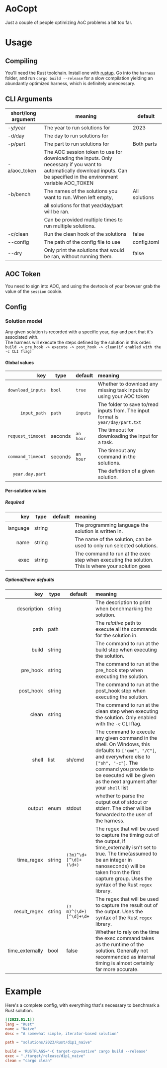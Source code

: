 # AoCopt

Just a couple of people optimizing AoC problems a bit too far.

# Usage

## Compiling

You'll need the Rust toolchain. Install one with [rustup](https://rustup.rs).
Go into the `harness` folder, and run `cargo build --release` for a slow compilation yielding an abundantly optimized harness, which is definitely unnecessary.

## CLI Arguments

| short/long argument | meaning                                                                                                                                                                      | default       |
| ------------------- | ---------------------------------------------------------------------------------------------------------------------------------------------------------------------------- | ------------- |
| -y/year             | The year to run solutions for                                                                                                                                                | 2023          |
| -d/day              | The day to run solutions for                                                                                                                                                 |               |
| -p/part             | The part to run solutions for                                                                                                                                                | Both parts    |
| -a/aoc_token        | The AOC session token to use for downloading the inputs. Only necessary if you want to automatically download inputs. Can be specified in the environment variable AOC_TOKEN |               |
| -b/bench            | The names of the solutions you want to run. When left empty,                                                                                                                 | All solutions |
|                     | all solutions for that year/day/part will be ran.                                                                                                                            |               |
|                     | Can be provided multiple times to run multiple solutions.                                                                                                                    |               |
| -c/clean            | Run the clean hook of the solutions                                                                                                                                          | false         |
| --config            | The path of the config file to use                                                                                                                                           | config.toml   |
| --dry               | Only print the solutions that would be ran, without running them.                                                                                                            | false         |

## AOC Token

You need to sign into AOC, and using the devtools of your browser grab the value of the `session` cookie.

## Config

### Solution model

Any given solution is recorded with a specific year, day and part that it's associated with.\
The harness will execute the steps defined by the solution in this order:\
`build -> pre_hook -> execute -> post_hook -> clean(if enabled with the -c CLI flag)`

#### Global values

|               key | type    | default   | meaning                                                                         |
| ----------------: | ------- | --------- | :------------------------------------------------------------------------------ |
| `download_inputs` | `bool`  | `true`    | Whether to download any missing task inputs by using your AOC token             |
|      `input_path` | `path`  | `inputs`  | The folder to save to/read inputs from. The input format is `year/day/part.txt` |
| `request_timeout` | seconds | `an hour` | The timeout for downloading the input for a task.                               |
| `command_timeout` | seconds | `an hour` | The timeout any command in the solutions.                                       |
|   `year.day.part` |         |           | The definition of a given solution.                                             |

#### Per-solution values

##### Required

|      key | type   | default | meaning                                                                                           |
| -------: | ------ | ------- | :------------------------------------------------------------------------------------------------ |
| language | string |         | The programming language the solution is written in.                                              |
|     name | string |         | The name of the solution, can be used to only run selected solutions.                             |
|     exec | string |         | The command to run at the exec step when executing the solution. This is where your solution goes |

##### Optional/have defaults

|             key | type   | default               | meaning                                                                                                                                                                                                                                               |
| --------------: | ------ | --------------------- | :---------------------------------------------------------------------------------------------------------------------------------------------------------------------------------------------------------------------------------------------------- |
|     description | string |                       | The description to print when benchmarking the solution.                                                                                                                                                                                              |
|            path | path   |                       | The _relative_ path to execute all the commands for the solution in.                                                                                                                                                                                  |
|           build | string |                       | The command to run at the build step when executing the solution.                                                                                                                                                                                     |
|        pre_hook | string |                       | The command to run at the pre_hook step when executing the solution.                                                                                                                                                                                  |
|       post_hook | string |                       | The command to run at the post_hook step when executing the solution.                                                                                                                                                                                 |
|           clean | string |                       | The command to run at the clean step when executing the solution. Only enabled with the `-c` CLI flag.                                                                                                                                                |
|           shell | list   | sh/cmd                | The command to execute any given command in the shell. On Windows, this defaults to `["cmd", "/C"]`, and everywhere else to `["sh", "-c"]`. The command you provide to be executed will be given as the next argument after your `shell` list         |
|          output | enum   | stdout                | whether to parse the output out of stdout or stderr. The other will be forwarded to the user of the harness.                                                                                                                                          |
|      time_regex | string | `(?m)^\d+[^\d]+(\d+)` | The regex that will be used to capture the timing out of the output, if time_externally isn't set to true. The time(assumed to be an integer in nanoseconds) will be taken from the first capture group. Uses the syntax of the Rust `regex` library. |
|    result_regex | string | `(?m)^(\d+)[^\d]+\d+` | The regex that will be used to capture the result out of the output. Uses the syntax of the Rust `regex` library.                                                                                                                                     |
| time_externally | bool   | false                 | Whether to rely on the time the exec command takes as the runtime of the solution. Generally not recommended as internal timing is almost certainly far more accurate.                                                                                |

# Example

Here's a complete config, with everything that's necessary to benchmark a Rust solution.

```toml
[[2023.01.1]]
lang = "Rust"
name = "Naive"
desc = "A somewhat simple, iterator-based solution"

path = "solutions/2023/Rust/d1p1_naive"

build = 'RUSTFLAGS="-C target-cpu=native" cargo build --release'
exec = "./target/release/d1p1_naive"
clean = "cargo clean"
```
